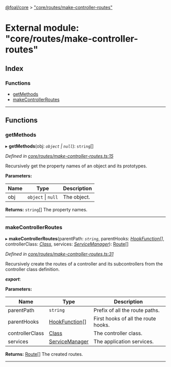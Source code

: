 [@foal/core](../README.md) > ["core/routes/make-controller-routes"](../modules/_core_routes_make_controller_routes_.md)

# External module: "core/routes/make-controller-routes"

## Index

### Functions

* [getMethods](_core_routes_make_controller_routes_.md#getmethods)
* [makeControllerRoutes](_core_routes_make_controller_routes_.md#makecontrollerroutes)

---

## Functions

<a id="getmethods"></a>

###  getMethods

▸ **getMethods**(obj: *`object` \| `null`*): `string`[]

*Defined in [core/routes/make-controller-routes.ts:15](https://github.com/FoalTS/foal/blob/cf326d07/packages/core/src/core/routes/make-controller-routes.ts#L15)*

Recursively get the property names of an object and its prototypes.

**Parameters:**

| Name | Type | Description |
| ------ | ------ | ------ |
| obj | `object` \| `null` |  The object. |

**Returns:** `string`[]
The property names.

___
<a id="makecontrollerroutes"></a>

###  makeControllerRoutes

▸ **makeControllerRoutes**(parentPath: *`string`*, parentHooks: *[HookFunction](_core_hooks_.md#hookfunction)[]*, controllerClass: *[Class](_core_class_interface_.md#class)*, services: *[ServiceManager](../classes/_core_service_manager_.servicemanager.md)*): [Route](../interfaces/_core_routes_route_interface_.route.md)[]

*Defined in [core/routes/make-controller-routes.ts:31](https://github.com/FoalTS/foal/blob/cf326d07/packages/core/src/core/routes/make-controller-routes.ts#L31)*

Recursively create the routes of a controller and its subcontrollers from the controller class definition.

*__export__*: 

**Parameters:**

| Name | Type | Description |
| ------ | ------ | ------ |
| parentPath | `string` |  Prefix of all the route paths. |
| parentHooks | [HookFunction](_core_hooks_.md#hookfunction)[] |  First hooks of all the route hooks. |
| controllerClass | [Class](_core_class_interface_.md#class) |  The controller class. |
| services | [ServiceManager](../classes/_core_service_manager_.servicemanager.md) |  The application services. |

**Returns:** [Route](../interfaces/_core_routes_route_interface_.route.md)[]
The created routes.

___

